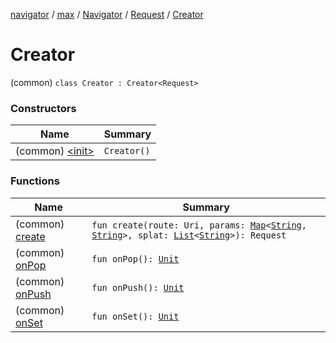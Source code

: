 [navigator](../../../../index.md) / [max](../../../index.md) / [Navigator](../../index.md) / [Request](../index.md) / [Creator](./index.md)

# Creator

(common) `class Creator : Creator<Request>`

### Constructors

| Name | Summary |
|---|---|
| (common) [&lt;init&gt;](-init-.md) | `Creator()` |

### Functions

| Name | Summary |
|---|---|
| (common) [create](create.md) | `fun create(route: Uri, params: `[`Map`](https://kotlinlang.org/api/latest/jvm/stdlib/kotlin.collections/-map/index.html)`<`[`String`](https://kotlinlang.org/api/latest/jvm/stdlib/kotlin/-string/index.html)`, `[`String`](https://kotlinlang.org/api/latest/jvm/stdlib/kotlin/-string/index.html)`>, splat: `[`List`](https://kotlinlang.org/api/latest/jvm/stdlib/kotlin.collections/-list/index.html)`<`[`String`](https://kotlinlang.org/api/latest/jvm/stdlib/kotlin/-string/index.html)`>): Request` |
| (common) [onPop](on-pop.md) | `fun onPop(): `[`Unit`](https://kotlinlang.org/api/latest/jvm/stdlib/kotlin/-unit/index.html) |
| (common) [onPush](on-push.md) | `fun onPush(): `[`Unit`](https://kotlinlang.org/api/latest/jvm/stdlib/kotlin/-unit/index.html) |
| (common) [onSet](on-set.md) | `fun onSet(): `[`Unit`](https://kotlinlang.org/api/latest/jvm/stdlib/kotlin/-unit/index.html) |
